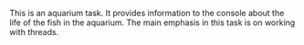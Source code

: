 This is an aquarium task. It provides information to the console about the life of the fish in the aquarium. The main emphasis in this task is on working with threads.
